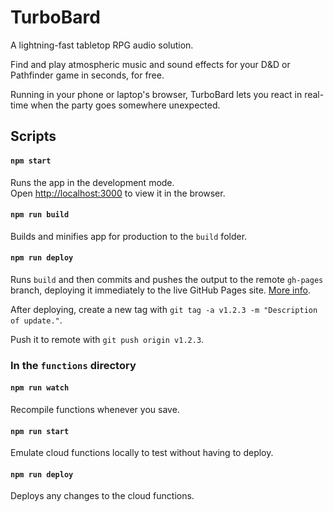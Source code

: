 # TurboBard

A lightning-fast tabletop RPG audio solution.

Find and play atmospheric music and sound effects for your D&D or Pathfinder game in seconds, for free. 

Running in your phone or laptop's browser, TurboBard lets you react in real-time when the party goes somewhere unexpected.

## Scripts

#### `npm start`

Runs the app in the development mode.<br />
Open [http://localhost:3000](http://localhost:3000) to view it in the browser.

#### `npm run build`

Builds and minifies app for production to the `build` folder.

#### `npm run deploy`

Runs `build` and then commits and pushes the output to the remote `gh-pages` branch, deploying it immediately to the live GitHub Pages site. [More info](https://www.npmjs.com/package/gh-pages#command-line-utility).

After deploying, create a new tag with `git tag -a v1.2.3 -m "Description of update."`.

Push it to remote with `git push origin v1.2.3`.

### In the `functions` directory

#### `npm run watch`

Recompile functions whenever you save.

#### `npm run start`

Emulate cloud functions locally to test without having to deploy.

#### `npm run deploy`

Deploys any changes to the cloud functions.
